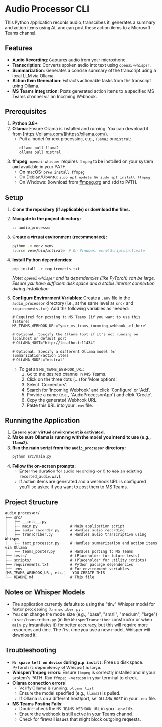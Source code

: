 # Audio Processor CLI

This Python application records audio, transcribes it, generates a summary and action items using AI, and can post these action items to a Microsoft Teams channel.

## Features

-   **Audio Recording**: Captures audio from your microphone.
-   **Transcription**: Converts spoken audio into text using `openai-whisper`.
-   **Summarization**: Generates a concise summary of the transcript using a local LLM via Ollama.
-   **Action Item Generation**: Extracts actionable tasks from the transcript using Ollama.
-   **MS Teams Integration**: Posts generated action items to a specified MS Teams channel via an Incoming Webhook.

## Prerequisites

1.  **Python 3.8+**
2.  **Ollama**: Ensure Ollama is installed and running. You can download it from [https://ollama.com/](https://ollama.com/).
    -   Pull a model for text processing, e.g., `llama2` or `mistral`:
        ```bash
        ollama pull llama2
        ollama pull mistral
        ```
3.  **ffmpeg**: `openai-whisper` requires `ffmpeg` to be installed on your system and available in your PATH.
    -   On macOS: `brew install ffmpeg`
    -   On Debian/Ubuntu: `sudo apt update && sudo apt install ffmpeg`
    -   On Windows: Download from [ffmpeg.org](https://ffmpeg.org/download.html) and add to PATH.

## Setup

1.  **Clone the repository (if applicable) or download the files.**

2.  **Navigate to the project directory:**
    ```bash
    cd audio_processor
    ```

3.  **Create a virtual environment (recommended):**
    ```bash
    python -m venv venv
    source venv/bin/activate  # On Windows: venv\Scripts\activate
    ```

4.  **Install Python dependencies:**
    ```bash
    pip install -r requirements.txt
    ```
    *Note: `openai-whisper` and its dependencies (like PyTorch) can be large. Ensure you have sufficient disk space and a stable internet connection during installation.*

5.  **Configure Environment Variables:**
    Create a `.env` file in the `audio_processor` directory (i.e., at the same level as `src/` and `requirements.txt`).
    Add the following variables as needed:

    ```env
    # Required for posting to MS Teams (if you want to use this feature)
    MS_TEAMS_WEBHOOK_URL="your_ms_teams_incoming_webhook_url_here"

    # Optional: Specify the Ollama host if it's not running on localhost or default port
    # OLLAMA_HOST="http://localhost:11434"

    # Optional: Specify a different Ollama model for summarization/action items
    # OLLAMA_MODEL="mistral"
    ```
    -   To get an `MS_TEAMS_WEBHOOK_URL`:
        1.  Go to the desired channel in MS Teams.
        2.  Click on the three dots (...) for 'More options'.
        3.  Select 'Connectors'.
        4.  Search for 'Incoming Webhook' and click 'Configure' or 'Add'.
        5.  Provide a name (e.g., "AudioProcessorApp") and click 'Create'.
        6.  Copy the generated Webhook URL.
        7.  Paste this URL into your `.env` file.

## Running the Application

1.  **Ensure your virtual environment is activated.**
2.  **Make sure Ollama is running with the model you intend to use (e.g., `llama2`).**
3.  **Run the main script from the `audio_processor` directory:**
    ```bash
    python src/main.py
    ```
4.  **Follow the on-screen prompts:**
    -   Enter the duration for audio recording (or 0 to use an existing `recorded_audio.wav`).
    -   If action items are generated and a webhook URL is configured, you'll be asked if you want to post them to MS Teams.

## Project Structure

```
audio_processor/
├── src/
│   ├── __init__.py
│   ├── main.py               # Main application script
│   ├── audio_recorder.py     # Handles audio recording
│   ├── transcriber.py        # Handles audio transcription using Whisper
│   ├── text_processor.py     # Handles summarization and action items via Ollama
│   └── teams_poster.py       # Handles posting to MS Teams
├── tests/                    # (Placeholder for future tests)
├── scripts/                  # (Placeholder for utility scripts)
├── requirements.txt          # Python package dependencies
├── .env                      # For environment variables (MS_TEAMS_WEBHOOK_URL, etc.) - YOU CREATE THIS
└── README.md                 # This file
```

## Notes on Whisper Models

-   The application currently defaults to using the "tiny" Whisper model for faster processing (`transcriber.py`).
-   You can change the model size (e.g., "base", "small", "medium", "large") in `src/transcriber.py` (in the `WhisperTranscriber` constructor or when `main.py` instantiates it) for better accuracy, but this will require more resources and time. The first time you use a new model, Whisper will download it.

## Troubleshooting

-   **`No space left on device` during `pip install`**: Free up disk space. PyTorch (a dependency of Whisper) is large.
-   **Whisper/ffmpeg errors**: Ensure `ffmpeg` is correctly installed and in your system's PATH. Run `ffmpeg -version` in your terminal to check.
-   **Ollama connection errors**:
    -   Verify Ollama is running: `ollama list`
    -   Ensure the model specified (e.g., `llama2`) is pulled.
    -   If Ollama is on a different host/port, set `OLLAMA_HOST` in your `.env` file.
-   **MS Teams Posting Fails**:
    -   Double-check the `MS_TEAMS_WEBHOOK_URL` in your `.env` file.
    -   Ensure the webhook is still active in your Teams channel.
    -   Check for firewall issues that might block outgoing requests.
```

